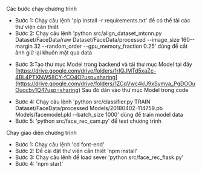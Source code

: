 Các bước chạy chương trình
- Bước 1: Chạy câu lệnh 'pip install -r requirements.txt' để có thể tải các thư viện cần thiết
- Bước 2: Chạy câu lệnh 'python src/align_dataset_mtcnn.py  Dataset/FaceData/raw Dataset/FaceData/processed --image_size 160--margin 32  --random_order --gpu_memory_fraction 0.25'
dùng để cắt ảnh giữ lại khuôn mặt qua data
+ Bước 3:Tạo thư mục Model trong backend và tải thư mục Model tại đây [https://drive.google.com/drive/folders/1rIQJMTd5xaZc-4BL4PTXNW58CY-fCO4O?usp=sharing](https://drive.google.com/drive/folders/1ZCqVwc4kU9xSymva_PgDOOuOuocbv1Q4?usp=sharing)
Sau đó dán vào thư mục Model trong code 
* Bước 4: Chạy câu lệnh 'python src/classifier.py TRAIN Dataset/FaceData/processed Models/20180402-114759.pb Models/facemodel.pkl --batch_size 1000' dùng để train model data
* Bước 5: 'python src/face_rec_cam.py' để test chương trình
  
Chạy giao diện chương trình
* Bước 1: Chạy câu lệnh 'cd font-end'
* Bước 2: Để cài đặt thư viện cần thiết 'npm install'
* Bước 3: Chạy câu lệnh để load sever 'python src/face_rec_flask.py'
* Bước 4: 'npm start'
